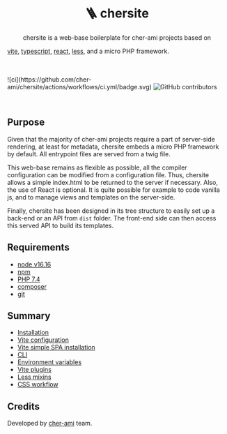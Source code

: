 <h1 align="center" style="text-align:center">🪜 chersite</h1>

<p align="center">
chersite is a web-base boilerplate for cher-ami projects based on

<a href="https://vitejs.dev/">vite</a>, 
<a href="https://www.typescriptlang.org">typescript</a>,
<a href="https://reactjs.org">react</a>,
<a href="https://lesscss.org">less</a>,
and a micro PHP framework.

<br/>
<br/>
![ci](https://github.com/cher-ami/chersite/actions/workflows/ci.yml/badge.svg)
<img alt="GitHub contributors" src="https://img.shields.io/github/contributors/cher-ami/chersite">
</p>

<br/>

## Purpose

Given that the majority of cher-ami projects require a part of server-side rendering, at least for metadata,
chersite embeds a micro PHP framework by default. All entrypoint files are served from a twig file.

This web-base remains as flexible as possible, all the compiler configuration can be modified from a configuration file.
Thus, chersite allows a simple index.html to be returned to the server if necessary.
Also, the use of React is optional. It is quite possible for example to code vanilla js, and to manage views and templates on the server-side.

Finally, chersite has been designed in its tree structure to easily set up a back-end or an API from `dist` folder.
The front-end side can then access this served API to build its templates.

## Requirements

- [node v16.16](https://nodejs.org/en)
- [npm](https://www.npmjs.com/)
- [PHP 7.4](https://www.php.net/releases/7_4_0.php)
- [composer](https://getcomposer.org/)
- [git](https://git-scm.com/)

## Summary

- [Installation](./docs/01.installation.md)
- [Vite configuration](./docs/02.vite-configuration.md)
- [Vite simple SPA installation](./docs/03.vite-simple-spa-installation.md)
- [CLI](./docs/04.cli.md)
- [Environment variables](./docs/05.environment-variables.md)
- [Vite plugins](./docs/06.vite-plugins.md)
- [Less mixins](./docs/08.less-mixins.md)
- [CSS workflow](./docs/07.css-workflow.md)

## Credits

Developed by [cher-ami](https://github.com/cher-ami) team.
